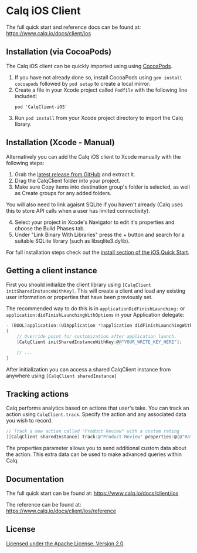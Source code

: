 Calq iOS Client
=================

The full quick start and reference docs can be found at: https://www.calq.io/docs/client/ios

Installation (via CocoaPods)
-----------------------

The Calq iOS client can be quickly imported using using [CocoaPods](http://cocoapods.org/).

1. If you have not already done so, install CocoaPods using `gem install cocoapods` followed by `pod setup` to create a local mirror.
2. Create a file in your Xcode project called `Podfile` with the following line included:
   ```
   pod 'CalqClient-iOS'
   ```
3. Run `pod install` from your Xcode project directory to import the Calq library.

Installation (Xcode - Manual)
-----------------------------

Alternatively you can add the Calq iOS client to Xcode manually with the following steps:
 
1. Grab the [latest release from GitHub](https://github.com/Calq/Client-iOS/releases) and extract it.
2. Drag the CalqClient folder into your project.
3. Make sure Copy items into destination group's folder is selected, as well as Create groups for any added folders.

You will also need to link agaisnt SQLite if you haven't already (Calq uses this to store API calls when a user has limited connectivity).

4. Select your project in Xcode's Navigator to edit it's properties and choose the Build Phases tab.
5. Under "Link Binary With Libraries" press the + button and search for a suitable SQLite library (such as libsqlite3.dylib).

For full installation steps check out the [install section of the iOS Quick Start](https://www.calq.io/docs/client/ios).

Getting a client instance
-------------------------

First you should initialize the client library using `[CalqClient initSharedInstanceWithKey]`. This will create a client and load any existing user information or properties that have been previously set.

The recommended way to do this is in `applicationDidFinishLaunching:` or `application:didFinishLaunchingWithOptions` in your Application delegate:

```objective-c
- (BOOL)application:(UIApplication *)application didFinishLaunchingWithOptions:(NSDictionary *)launchOptions
{    
    // Override point for customization after application launch.
    [CalqClient initSharedInstanceWithKey:@@"YOUR_WRITE_KEY_HERE"];

    // ...
}
```

After initialization you can access a shared CalqClient instance from anywhere using `[CalqClient sharedInstance]`

Tracking actions
----------------

Calq performs analytics based on actions that user's take. You can track an action using `CalqClient.track`. Specify the action and any associated data you wish to record.

```objective-c
// Track a new action called "Product Review" with a custom rating
[[CalqClient sharedInstance] track:@"Product Review" properties:@{@"Rating": @9.0 }];
```

The properties parameter allows you to send additional custom data about the action. This extra data can be used to make advanced queries within Calq.

Documentation
-------------

The full quick start can be found at: https://www.calq.io/docs/client/ios

The reference can be found at:  https://www.calq.io/docs/client/ios/reference

License
--------

[Licensed under the Apache License, Version 2.0](http://www.apache.org/licenses/LICENSE-2.0).





